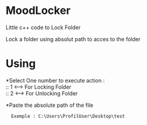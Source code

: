 # MoodLocker
Little c++ code to Lock Folder 


Lock a folder using absolut path to acces to the folder

# Using

  *Select One number to execute action : <br />
     :: 1 <--> For Locking Folder <br />
     :: 2 <--> For Unlocking Folder<br />
     
   *Paste the absolute path of the file <br />
    
      Exemple : C:\Users\ProfilUser\Desktop\test

